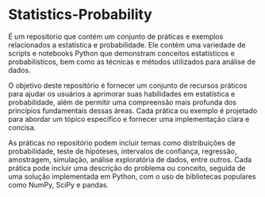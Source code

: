 # Statistics-Probability
É um repositorio que contém um conjunto de práticas e exemplos relacionados a estatística e probabilidade. Ele contém uma variedade de scripts e notebooks Python que demonstram conceitos estatísticos e probabilísticos, bem como as técnicas e métodos utilizados para análise de dados.

O objetivo deste repositório é fornecer um conjunto de recursos práticos para ajudar os usuários a aprimorar suas habilidades em estatística e probabilidade, além de permitir uma compreensão mais profunda dos princípios fundamentais dessas áreas. Cada prática ou exemplo é projetado para abordar um tópico específico e fornecer uma implementação clara e concisa.

As práticas no repositório podem incluir temas como distribuições de probabilidade, teste de hipóteses, intervalos de confiança, regressão, amostragem, simulação, análise exploratória de dados, entre outros. Cada prática pode incluir uma descrição do problema ou conceito, seguida de uma solução implementada em Python, com o uso de bibliotecas populares como NumPy, SciPy e pandas.
